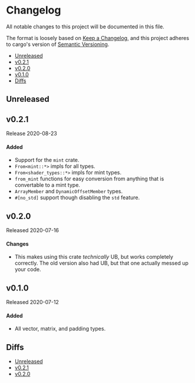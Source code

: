 # Changelog

All notable changes to this project will be documented in this file.

The format is loosely based on [Keep a Changelog](https://keepachangelog.com/en/1.0.0/),
and this project adheres to cargo's version of [Semantic Versioning](https://semver.org/spec/v2.0.0.html).

- [Unreleased](#unreleased)
- [v0.2.1](#v021)
- [v0.2.0](#v020)
- [v0.1.0](#v010)
- [Diffs](#diffs)

## Unreleased

## v0.2.1

Release 2020-08-23

#### Added
- Support for the `mint` crate.
- `From<mint::*>` impls for all types.
- `From<shader_types::*>` impls for mint types.
- `from_mint` functions for easy conversion from anything that is convertable to a mint type.
- `ArrayMember` and `DynamicOffsetMember` types.
- `#[no_std]` support though disabling the `std` feature.

## v0.2.0

Released 2020-07-16

#### Changes
- This makes using this crate _technically_ UB, but works completely correctly.
  The old version also had UB, but that one actually messed up your code.

## v0.1.0

Released 2020-07-12

#### Added
- All vector, matrix, and padding types.

## Diffs

- [Unreleased](https://github.com/BVE-Reborn/shader-types/compare/v0.2.1...HEAD)
- [v0.2.1](https://github.com/BVE-Reborn/shader-types/compare/v0.2.0...v0.2.1)
- [v0.2.0](https://github.com/BVE-Reborn/shader-types/compare/v0.1.0...v0.2.0)
